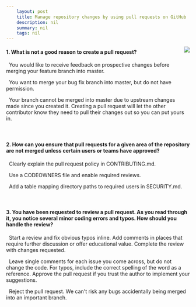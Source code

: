 ```yaml
---
    layout: post
    title: Manage repository changes by using pull requests on GitHub 
    description: nil
    summary: nil
    tags: nil
---
```



 <a target="_blank" href="https://docs.microsoft.com/en-us/learn/modules/manage-changes-pull-requests-github/4-knowledge-check/"><i class="fas fa-external-link-alt"></i> </a>
 <img align="right" src="https://docs.microsoft.com/en-us/learn/achievements/github/manage-changes-pull-requests-github.svg">
####  1. What is not a good reason to create a pull request?


<i class='far fa-square'></i> &nbsp;&nbsp;You would like to receive feedback on prospective changes before merging your feature branch into master.

<i class='far fa-square'></i> &nbsp;&nbsp;You want to merge your bug fix branch into master, but do not have permission.

<i class='fas fa-check-square' style='color: Dodgerblue;'></i> &nbsp;&nbsp;Your branch cannot be merged into master due to upstream changes made since you created it. Creating a pull request will let the other contributor know they need to pull their changes out so you can put yours in.
<br />
<br />
<br />

####  2. How can you ensure that pull requests for a given area of the repository are not merged unless certain users or teams have approved?


<i class='far fa-square'></i> &nbsp;&nbsp;Clearly explain the pull request policy in CONTRIBUTING.md.

<i class='fas fa-check-square' style='color: Dodgerblue;'></i> &nbsp;&nbsp;Use a CODEOWNERS file and enable required reviews.

<i class='far fa-square'></i> &nbsp;&nbsp;Add a table mapping directory paths to required users in SECURITY.md.
<br />
<br />
<br />

####  3. You have been requested to review a pull request. As you read through it, you notice several minor coding errors and typos. How should you handle the review?


<i class='fas fa-check-square' style='color: Dodgerblue;'></i> &nbsp;&nbsp;Start a review and fix obvious typos inline. Add comments in places that require further discussion or offer educational value. Complete the review with changes requested.

<i class='far fa-square'></i> &nbsp;&nbsp;Leave single comments for each issue you come across, but do not change the code. For typos, include the correct spelling of the word as a reference. Approve the pull request if you trust the author to implement your suggestions.

<i class='far fa-square'></i> &nbsp;&nbsp;Reject the pull request. We can't risk any bugs accidentally being merged into an important branch.
<br />
<br />
<br />

